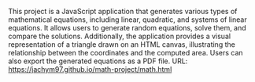 This project is a JavaScript application that generates various types of mathematical equations, including linear, quadratic, and systems of linear equations. It allows users to generate random equations, solve them, and compare the solutions. Additionally, the application provides a visual representation of a triangle drawn on an HTML canvas, illustrating the relationship between the coordinates and the computed area. Users can also export the generated equations as a PDF file.
URL: https://jachym97.github.io/math-project/math.html
